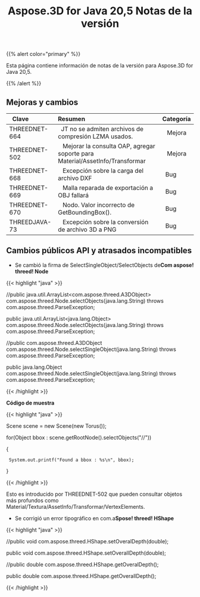 ﻿---
title: Aspose.3D for Java 20,5 Notas de la versión
type: docs
weight: 30
url: /es/java/aspose-3d-for-java-20-5-release-notes/
---
{{% alert color="primary" %}} 

Esta página contiene información de notas de la versión para Aspose.3D for Java 20,5.

{{% /alert %}} 
## **Mejoras y cambios**

|` `**Clave**|**Resumen**|**Categoría**|
|:- |:- |:- |
|THREEDNET-664 |` `JT no se admiten archivos de compresión LZMA usados.|` ` Mejora|
|THREEDNET-502 |` ` Mejorar la consulta OAP, agregar soporte para Material/AssetInfo/Transformar|` ` Mejora|
|THREEDNET-668 |` ` Excepción sobre la carga del archivo DXF|` `Bug|
|THREEDNET-669 |` ` Malla reparada de exportación a OBJ fallará|` `Bug|
|THREEDNET-670 |` ` Nodo. Valor incorrecto de GetBoundingBox().|` `Bug|
|THREEDJAVA-73 |` ` Excepción sobre la conversión de archivo 3D a PNG|` `Bug|
## **Cambios públicos API y atrasados incompatibles**
- Se cambió la firma de SelectSingleObject/SelectObjects de**Com aspose! threed! Node**



{{< highlight "java" >}}

 //public java.util.ArrayList<com.aspose.threed.A3DObject> com.aspose.threed.Node.selectObjects(java.lang.String) throws com.aspose.threed.ParseException;

public java.util.ArrayList<java.lang.Object> com.aspose.threed.Node.selectObjects(java.lang.String) throws com.aspose.threed.ParseException;

//public com.aspose.threed.A3DObject com.aspose.threed.Node.selectSingleObject(java.lang.String) throws com.aspose.threed.ParseException;

public java.lang.Object com.aspose.threed.Node.selectSingleObject(java.lang.String) throws com.aspose.threed.ParseException;

{{< /highlight >}}


**Código de muestra**

{{< highlight "java" >}}

 Scene scene = new Scene(new Torus());

for(Object bbox : scene.getRootNode().selectObjects("//<BoundingBox>"))

{

     System.out.printf("Found a bbox : %s\n", bbox);

}

{{< /highlight >}}

Esto es introducido por THREEDNET-502 que pueden consultar objetos más profundos como Material/Textura/AssetInfo/Transformar/VertexElements.

- Se corrigió un error tipográfico en com.a**Spose! threed! HShape**



{{< highlight "java" >}}

 //public void com.aspose.threed.HShape.setOveralDepth(double);

public void com.aspose.threed.HShape.setOverallDepth(double);

//public double com.aspose.threed.HShape.getOveralDepth();

public double com.aspose.threed.HShape.getOverallDepth();

{{< /highlight >}}

